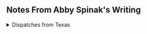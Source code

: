 ## Notes From Abby Spinak's Writing

<details>
  <summary> Dispatches from Texas </summary>
  
  ![image](https://user-images.githubusercontent.com/34726888/163501064-4458ef0f-3adc-4939-b8e3-7a800491aaeb.png)
 

  ### Reading Notes
    
[Twenty-First Century Oil Encounter: Dispatches from Texas](https://www.technologystories.org/the-twenty-first-century-oil-encounter-dispatches-from-texas/) 

 ``` 
 Energy Humanities
 Petrofication
  
  1. Hell or High Water, Petrofication
  2. Cities of Salt
  3. Oil Encounter
  4. Historically Speaking, energy production part of everyday life
  5. Promise of mineral energy
  -
  6. stories we tell about oil
  7. houston, baytown nature center
  8. images
  9. brownwood neighborhood, survival civic associations
  10. Flooding eventually wins, buyouts
  11. Increasing flooding, houston's easter island
  12. ocean star, galveston museum
  13.images
  14. museum exhibits
  15. images, public outreach
  16. cheap nature, progressive closure
  17. lengths to keep industry alive
  18. Hell or high water
  19. Oldest Trick in The Book, mineral rights
  20. Oil as Deux ex Machina
  21. Oil Prices in Film Release
  22. Slow Violence
  23. summary beginning
  24. dystopian stories
  25. we need reduced consumption
  
  ```
  <details>
    <summary> Excerpts + Images </summary> 
    
  #### kindest thing you could say 
  ![image](https://user-images.githubusercontent.com/34726888/163501625-085553a8-7807-4bf2-89c9-b8a6ff1487c0.png)

  #### imagine your role
![image](https://user-images.githubusercontent.com/34726888/163501748-7fcff613-afc4-4add-b991-864ac7409cba.png)

####   abby at her prime  
  ![image](https://user-images.githubusercontent.com/34726888/163501795-02547c8d-0e98-4901-85e8-f561c7905c0c.png)

    
#### cheap nature
![image](https://user-images.githubusercontent.com/34726888/163502105-596b0c4f-99a2-4dd6-99d2-01bc4873394d.png)

#### lengths people will go
![image](https://user-images.githubusercontent.com/34726888/163502182-7a7ab6c4-162a-419f-96c5-427da9063377.png)
    
 #### pg 19, Escrutiatingly Technical + Oldest Trick in The Book
 ![image](https://user-images.githubusercontent.com/34726888/163502668-d819145e-7a88-4261-9578-60f95fdf6ce2.png)


  </details>
  </details>
